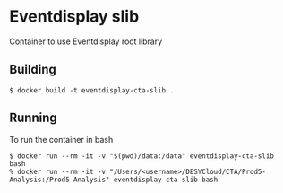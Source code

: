 # Eventdisplay slib

Container to use Eventdisplay root library

## Building

```
$ docker build -t eventdisplay-cta-slib .
```

## Running

To run the container in bash 

```
$ docker run --rm -it -v "$(pwd)/data:/data" eventdisplay-cta-slib bash
% docker run --rm -it -v "/Users/<username>/DESYCloud/CTA/Prod5-Analysis:/Prod5-Analysis" eventdisplay-cta-slib bash
```
